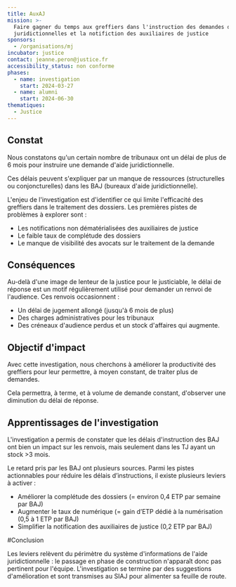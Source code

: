 ```yaml
---
title: AuxAJ
mission: >-
  Faire gagner du temps aux greffiers dans l'instruction des demandes d'aides
  juridictionnelles et la notifiction des auxiliaires de justice
sponsors:
  - /organisations/mj
incubator: justice
contact: jeanne.peron@justice.fr
accessibility_status: non conforme
phases:
  - name: investigation
    start: 2024-03-27
  - name: alumni
    start: 2024-06-30
thematiques:
  - Justice
---
```

## Constat
Nous constatons qu'un certain nombre de tribunaux ont un délai de plus de 6 mois pour instruire une demande d'aide juridictionnelle.

Ces délais peuvent s'expliquer par un manque de ressources (structurelles ou conjoncturelles) dans les BAJ (bureaux d'aide juridictionnelle).

L'enjeu de l'investigation est d'identifier ce qui limite l'efficacité des greffiers dans le traitement des dossiers. Les premières pistes de problèmes à explorer sont :
- Les notifications non dématérialisées des auxiliaires de justice
- Le faible taux de complétude des dossiers
- Le manque de visibilité des avocats sur le traitement de la demande

## Conséquences 
Au-delà d'une image de lenteur de la justice pour le justiciable, le délai de réponse est un motif régulièrement utilisé pour demander un renvoi de l'audience. Ces renvois occasionnent :
- Un délai de jugement allongé (jusqu'à 6 mois de plus)
- Des charges administratives pour les tribunaux
- Des créneaux d'audience perdus et un stock d'affaires qui augmente.

## Objectif d'impact
Avec cette investigation, nous cherchons à améliorer la productivité des greffiers pour leur permettre, à moyen constant, de traiter plus de demandes.

Cela permettra, à terme, et à volume de demande constant, d'observer une diminution du délai de réponse.

## Apprentissages de l'investigation

L'investigation a permis de constater que les délais d'instruction des BAJ ont bien un impact sur les renvois, mais seulement dans les TJ ayant un stock >3 mois. 

Le retard pris par les BAJ ont plusieurs sources. Parmi les pistes actionnables pour réduire les délais d’instructions, il existe plusieurs leviers à activer :
- Améliorer la complétude des dossiers (= environ 0,4 ETP par semaine par BAJ)
- Augmenter le taux de numérique (= gain d’ETP dédié à la numérisation (0,5 à 1 ETP par BAJ)
- Simplifier la notification des auxiliaires de justice (0,2 ETP par BAJ) 

#Conclusion

Les leviers relèvent du périmètre du système d'informations de l'aide juridictionnelle : le passage en phase de construction n'apparaît donc pas pertinent pour l'équipe. L'investigation se termine par des suggestions d'amélioration et sont transmises au SIAJ pour alimenter sa feuille de route. 

